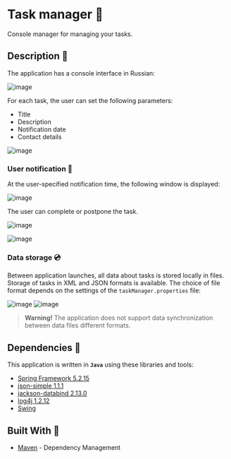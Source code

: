 # Task manager :date:
Console manager for managing your tasks.  

## Description :memo:
The application has a console interface in Russian:

![image](https://user-images.githubusercontent.com/62648024/162632691-e6c84c74-c7fa-458d-9278-032e3e5c5c4d.png)

For each task, the user can set the following parameters:
- Title
- Description
- Notification date
- Contact details


![image](https://user-images.githubusercontent.com/62648024/162633045-50796b2e-7e8d-4a54-8ab7-15cd43eb93fe.png)

### User notification :bell:
At the user-specified notification time, the following window is displayed:

![image](https://user-images.githubusercontent.com/62648024/162633751-52a3135f-12b1-4ed1-9a3d-90e8b861c99c.png)

The user can complete or postpone the task.

![image](https://user-images.githubusercontent.com/62648024/162633871-af449418-5b64-4f3e-ae95-769b4aaf3b9f.png)

![image](https://user-images.githubusercontent.com/62648024/162633890-b91d591a-7862-4455-baf1-1e59553f96a5.png)

### Data storage 	:cd:
Between application launches, all data about tasks is stored locally in files. Storage of tasks in XML and JSON formats is available. The choice of file format depends on the settings of the `taskManager.properties` file:

![image](https://user-images.githubusercontent.com/62648024/162634319-7f2fea3b-f19d-4a97-b243-33b9803e4ab3.png) ![image](https://user-images.githubusercontent.com/62648024/162634339-a48e4af9-c844-4250-8222-4d72e61ddab9.png)

>**Warning!** The application does not support data synchronization between data files different formats.


## Dependencies :link:
This application is written in **`Java`** using these libraries and tools:
- [Spring Framework 5.2.15](https://spring.io/)
- [json-simple 1.1.1](https://github.com/fangyidong/json-simple)
- [jackson-databind 2.13.0](https://github.com/FasterXML/jackson-databind)
- [log4j 1.2.12](https://logging.apache.org/log4j/2.x/index.html)
- [Swing](https://docs.oracle.com/javase/7/docs/api/javax/swing/package-summary.html)

## Built With :round_pushpin:
- [Maven](https://maven.apache.org/) - Dependency Management
